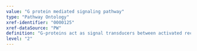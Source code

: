 ```yaml
---
value: "G protein mediated signaling pathway"
type: "Pathway Ontology"
xref-identifier: "0000125"
xref-dataSource: "PW"
definition: "G-proteins act as signal transducers between activated receptors or other incoming signals and downstream effectors.  They comprise the heterotrimeric G proteins downstream of G protein coupled receptors (GPCRs) and the Ras superfamily of small, monomeric G proteins. They function as molecular switches alternating between the GDP-inactive and GTP-active bound state."
level: "2"
---
```

